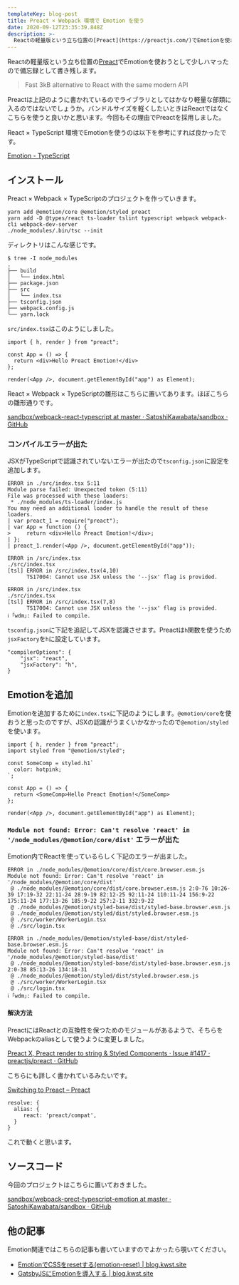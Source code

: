 ```yaml
---
templateKey: blog-post
title: Preact × Webpack 環境で Emotion を使う
date: 2020-09-12T23:35:39.848Z
description: >-
  Reactの軽量版という立ち位置の[Preact](https://preactjs.com/)でEmotionを使おうとして少しハマったので備忘録として書き残します。
---
```

Reactの軽量版という立ち位置の[Preact](https://preactjs.com/)でEmotionを使おうとして少しハマったので備忘録として書き残します。

> Fast 3kB alternative to React with the same modern API

Preactは上記のように書かれているのでライブラリとしてはかなり軽量な部類に入るのではないでしょうか。バンドルサイズを軽くしたいときはReactではなくこちらを使うと良いかと思います。今回もその理由でPreactを採用しました。

React × TypeScript 環境でEmotionを使うのは以下を参考にすれば良かったです。

[Emotion - TypeScript](https://emotion.sh/docs/typescript)

## インストール

Preact × Webpack × TypeScriptのプロジェクトを作っていきます。

```
yarn add @emotion/core @emotion/styled preact
yarn add -D @types/react ts-loader tslint typescript webpack webpack-cli webpack-dev-server
./node_modules/.bin/tsc --init
```

ディレクトリはこんな感じです。

```
$ tree -I node_modules
.
├── build
│   └── index.html
├── package.json
├── src
│   └── index.tsx
├── tsconfig.json
├── webpack.config.js
└── yarn.lock
```

`src/index.tsx`はこのようにしました。

```
import { h, render } from "preact";

const App = () => {
  return <div>Hello Preact Emotion!</div>
};

render(<App />, document.getElementById("app") as Element);
```

React × Webpack × TypeScriptの雛形はこちらに置いてあります。ほぼこちらの雛形通りです。

[sandbox/webpack-react-typescript at master · SatoshiKawabata/sandbox · GitHub](https://github.com/SatoshiKawabata/sandbox/tree/master/webpack-react-typescript)

### コンパイルエラーが出た

JSXがTypeScriptで認識されていないエラーが出たので`tsconfig.json`に設定を追加します。

```
ERROR in ./src/index.tsx 5:11
Module parse failed: Unexpected token (5:11)
File was processed with these loaders:
 * ./node_modules/ts-loader/index.js
You may need an additional loader to handle the result of these loaders.
| var preact_1 = require("preact");
| var App = function () {
>     return <div>Hello Preact Emotion!</div>;
| };
| preact_1.render(<App />, document.getElementById("app"));

ERROR in /src/index.tsx
./src/index.tsx
[tsl] ERROR in /src/index.tsx(4,10)
      TS17004: Cannot use JSX unless the '--jsx' flag is provided.

ERROR in /src/index.tsx
./src/index.tsx
[tsl] ERROR in /src/index.tsx(7,8)
      TS17004: Cannot use JSX unless the '--jsx' flag is provided.
ℹ ｢wdm｣: Failed to compile.
```

`tsconfig.json`に下記を追記してJSXを認識させます。Preactは`h`関数を使うため`jsxFactory`を`h`に設定しています。

```
"compilerOptions": {
    "jsx": "react",
    "jsxFactory": "h",
}
```

## Emotionを追加

Emotionを追加するために`index.tsx`に下記のようにします。`@emotion/core`を使おうと思ったのですが、JSXの認識がうまくいかなかったので`@emotion/styled`を使います。

```
import { h, render } from "preact";
import styled from "@emotion/styled";

const SomeComp = styled.h1`
  color: hotpink;
`;

const App = () => {
  return <SomeComp>Hello Preact Emotion!</SomeComp>
};

render(<App />, document.getElementById("app") as Element);

```

### `Module not found: Error: Can't resolve 'react' in '/node_modules/@emotion/core/dist'` エラーが出た

Emotion内でReactを使っているらしく下記のエラーが出ました。

```
ERROR in ./node_modules/@emotion/core/dist/core.browser.esm.js
Module not found: Error: Can't resolve 'react' in '/node_modules/@emotion/core/dist'
 @ ./node_modules/@emotion/core/dist/core.browser.esm.js 2:0-76 10:26-39 17:19-32 22:11-24 28:9-19 82:12-25 92:11-24 110:11-24 156:9-22 175:11-24 177:13-26 185:9-22 257:2-11 332:9-22
 @ ./node_modules/@emotion/styled-base/dist/styled-base.browser.esm.js
 @ ./node_modules/@emotion/styled/dist/styled.browser.esm.js
 @ ./src/worker/WorkerLogin.tsx
 @ ./src/login.tsx

ERROR in ./node_modules/@emotion/styled-base/dist/styled-base.browser.esm.js
Module not found: Error: Can't resolve 'react' in '/node_modules/@emotion/styled-base/dist'
 @ ./node_modules/@emotion/styled-base/dist/styled-base.browser.esm.js 2:0-38 85:13-26 134:18-31
 @ ./node_modules/@emotion/styled/dist/styled.browser.esm.js
 @ ./src/worker/WorkerLogin.tsx
 @ ./src/login.tsx
ℹ ｢wdm｣: Failed to compile.
```

#### 解決方法

PreactにはReactとの互換性を保つためのモジュールがあるようで、そちらをWebpackのaliasとして使うように変更しました。

[Preact X, Preact render to string & Styled Components · Issue #1417 · preactjs/preact · GitHub](https://github.com/preactjs/preact/issues/1417)

こちらにも詳しく書かれているみたいです。

[Switching to Preact – Preact](https://preactjs.com/guide/v8/switching-to-preact/#how-to-alias-preact-compat)


```
resolve: {
  alias: {
     react: 'preact/compat',
  }
}
```

これで動くと思います。

## ソースコード

今回のプロジェクトはこちらに置いておきました。

[sandbox/webpack-prect-typescript-emotion at master · SatoshiKawabata/sandbox · GitHub](https://github.com/SatoshiKawabata/sandbox/tree/master/webpack-prect-typescript-emotion)

## 他の記事

Emotion関連ではこちらの記事も書いていますのでよかったら覗いてください。

- [EmotionでCSSをresetする(emotion-reset) | blog.kwst.site](https://blog.kwst.site/201907192211/)
- [GatsbyJSにEmotionを導入する | blog.kwst.site](https://blog.kwst.site/201906080505/)
